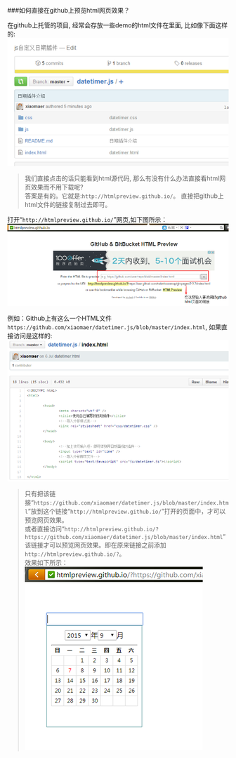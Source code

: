 ###如何直接在github上预览html网页效果？

在github上托管的项目, 经常会存放一些demo的html文件在里面, 比如像下面这样的:   
![img1](./img/3.png)

>我们直接点击的话只能看到html源代码, 那么有没有什么办法直接看html网页效果而不用下载呢?  
>答案是有的。它就是:`http://htmlpreview.github.io/`。 直接把github上html文件的链接复制过去即可。  

打开“`http://htmlpreview.github.io/`”网页,如下图所示：  
![img1](./img/4.png)

例如：Github上有这么一个HTML文件`https://github.com/xiaomaer/datetimer.js/blob/master/index.html`, 如果直接访问是这样的:  
![img1](./img/5.png)

>只有把该链接“`https://github.com/xiaomaer/datetimer.js/blob/master/index.html`”放到这个链接“`http://htmlpreview.github.io/`”打开的页面中，才可以预览网页效果。  
>或者直接访问“`http://htmlpreview.github.io/?https://github.com/xiaomaer/datetimer.js/blob/master/index.html`”该链接才可以预览网页效果。即在原来链接之前添加`http://htmlpreview.github.io/?`。  
效果如下所示：  
![img1](./img/6.png)
